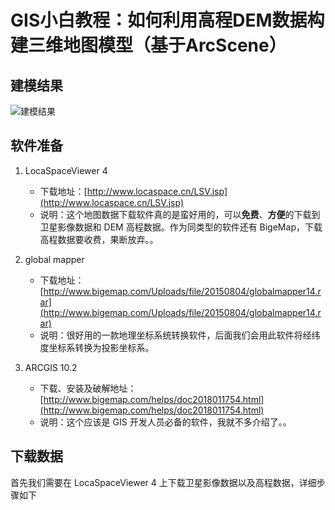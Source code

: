 # GIS小白教程：如何利用高程DEM数据构建三维地图模型（基于ArcScene）

## 建模结果
![建模结果](https://cdn.jsdelivr.net/gh/ylsislove/image-home/test20200909182822.png)


## 软件准备
1. LocaSpaceViewer 4

    - 下载地址：[http://www.locaspace.cn/LSV.jsp](http://www.locaspace.cn/LSV.jsp)
    - 说明：这个地图数据下载软件真的是蛮好用的，可以**免费**、**方便**的下载到卫星影像数据和 DEM 高程数据。作为同类型的软件还有 BigeMap，下载高程数据要收费，果断放弃。。

2. global mapper

    - 下载地址：[http://www.bigemap.com/Uploads/file/20150804/globalmapper14.rar](http://www.bigemap.com/Uploads/file/20150804/globalmapper14.rar)
    - 说明：很好用的一款地理坐标系统转换软件，后面我们会用此软件将经纬度坐标系转换为投影坐标系。

3. ARCGIS 10.2

    - 下载、安装及破解地址：[http://www.bigemap.com/helps/doc2018011754.html](http://www.bigemap.com/helps/doc2018011754.html)
    - 说明：这个应该是 GIS 开发人员必备的软件，我就不多介绍了。。


## 下载数据

首先我们需要在 LocaSpaceViewer 4 上下载卫星影像数据以及高程数据，详细步骤如下

###